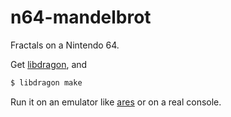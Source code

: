 # n64-mandelbrot

Fractals on a Nintendo 64.

Get [libdragon](https://libdragon.dev/), and

```sh
$ libdragon make
```

Run it on an emulator like [ares](https://ares-emu.net/) or on a real console.
